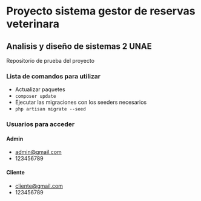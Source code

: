 # Proyecto sistema gestor de reservas veterinara

## Analisis y diseño de sistemas 2 UNAE

Repositorio de prueba del proyecto

### Lista de comandos para utilizar

* Actualizar paquetes
* `composer update`
* Ejecutar las migraciones con los seeders necesarios
* `php artisan migrate --seed`

### Usuarios para acceder
#### Admin
* admin@gmail.com
* 123456789
#### Cliente
* cliente@gmail.com
* 123456789

